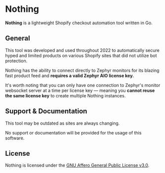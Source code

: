 # Nothing
**Nothing** is a lightweight Shopify checkout automation tool written in Go. 

## General

This tool was developed and used throughout 2022 to automatically secure hyped and limited products on various Shopify sites that did not utilize bot protection.

Nothing has the ability to connect directly to Zephyr monitors for its blazing fast product feed and **requires a valid Zephyr AIO license key.** 

It's worth noting that you can only have one connection to Zephyr's monitor websocket server at a time per license key — meaning you **cannot reuse the same license key** to create multiple Nothing instances.

## Support & Documentation

This tool may be outdated as sites are always changing.

No support or documentation will be provided for the usage of this software.

## License

Nothing is licensed under the [GNU Affero General Public License v3.0](https://github.com/Swan/Nothing/blob/main/LICENSE).

